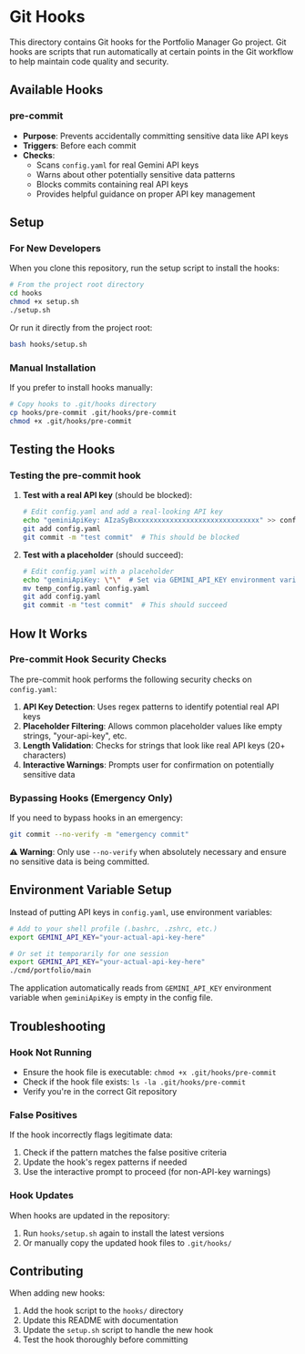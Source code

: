 # Git Hooks

This directory contains Git hooks for the Portfolio Manager Go project. Git hooks are scripts that run automatically at certain points in the Git workflow to help maintain code quality and security.

## Available Hooks

### pre-commit
- **Purpose**: Prevents accidentally committing sensitive data like API keys
- **Triggers**: Before each commit
- **Checks**:
  - Scans `config.yaml` for real Gemini API keys
  - Warns about other potentially sensitive data patterns
  - Blocks commits containing real API keys
  - Provides helpful guidance on proper API key management

## Setup

### For New Developers

When you clone this repository, run the setup script to install the hooks:

```bash
# From the project root directory
cd hooks
chmod +x setup.sh
./setup.sh
```

Or run it directly from the project root:

```bash
bash hooks/setup.sh
```

### Manual Installation

If you prefer to install hooks manually:

```bash
# Copy hooks to .git/hooks directory
cp hooks/pre-commit .git/hooks/pre-commit
chmod +x .git/hooks/pre-commit
```

## Testing the Hooks

### Testing the pre-commit hook

1. **Test with a real API key** (should be blocked):
   ```bash
   # Edit config.yaml and add a real-looking API key
   echo "geminiApiKey: AIzaSyBxxxxxxxxxxxxxxxxxxxxxxxxxxxxxxx" >> config.yaml
   git add config.yaml
   git commit -m "test commit"  # This should be blocked
   ```

2. **Test with a placeholder** (should succeed):
   ```bash
   # Edit config.yaml with a placeholder
   echo "geminiApiKey: \"\"  # Set via GEMINI_API_KEY environment variable" > temp_config.yaml
   mv temp_config.yaml config.yaml
   git add config.yaml
   git commit -m "test commit"  # This should succeed
   ```

## How It Works

### Pre-commit Hook Security Checks

The pre-commit hook performs the following security checks on `config.yaml`:

1. **API Key Detection**: Uses regex patterns to identify potential real API keys
2. **Placeholder Filtering**: Allows common placeholder values like empty strings, "your-api-key", etc.
3. **Length Validation**: Checks for strings that look like real API keys (20+ characters)
4. **Interactive Warnings**: Prompts user for confirmation on potentially sensitive data

### Bypassing Hooks (Emergency Only)

If you need to bypass hooks in an emergency:

```bash
git commit --no-verify -m "emergency commit"
```

**⚠️ Warning**: Only use `--no-verify` when absolutely necessary and ensure no sensitive data is being committed.

## Environment Variable Setup

Instead of putting API keys in `config.yaml`, use environment variables:

```bash
# Add to your shell profile (.bashrc, .zshrc, etc.)
export GEMINI_API_KEY="your-actual-api-key-here"

# Or set it temporarily for one session
export GEMINI_API_KEY="your-actual-api-key-here"
./cmd/portfolio/main
```

The application automatically reads from `GEMINI_API_KEY` environment variable when `geminiApiKey` is empty in the config file.

## Troubleshooting

### Hook Not Running
- Ensure the hook file is executable: `chmod +x .git/hooks/pre-commit`
- Check if the hook file exists: `ls -la .git/hooks/pre-commit`
- Verify you're in the correct Git repository

### False Positives
If the hook incorrectly flags legitimate data:
1. Check if the pattern matches the false positive criteria
2. Update the hook's regex patterns if needed
3. Use the interactive prompt to proceed (for non-API-key warnings)

### Hook Updates
When hooks are updated in the repository:
1. Run `hooks/setup.sh` again to install the latest versions
2. Or manually copy the updated hook files to `.git/hooks/`

## Contributing

When adding new hooks:
1. Add the hook script to the `hooks/` directory
2. Update this README with documentation
3. Update the `setup.sh` script to handle the new hook
4. Test the hook thoroughly before committing
